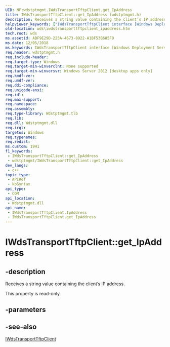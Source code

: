 ```yaml
---
UID: NF:wdstptmgmt.IWdsTransportTftpClient.get_IpAddress
title: IWdsTransportTftpClient::get_IpAddress (wdstptmgmt.h)
description: Receives a string value containing the client’s IP address.
helpviewer_keywords: ["IWdsTransportTftpClient interface [Windows Deployment Services]","IpAddress property","IWdsTransportTftpClient.IpAddress","IWdsTransportTftpClient.get_IpAddress","IWdsTransportTftpClient::IpAddress","IWdsTransportTftpClient::get_IpAddress","IpAddress property [Windows Deployment Services]","IpAddress property [Windows Deployment Services]","IWdsTransportTftpClient interface","get_IpAddress","wds.iwdstransporttftpclient_ipaddress","wdstptmgmt/IWdsTransportTftpClient::IpAddress","wdstptmgmt/IWdsTransportTftpClient::get_IpAddress"]
old-location: wds\iwdstransporttftpclient_ipaddress.htm
tech.root: wds
ms.assetid: ABF9E29D-225A-4673-8922-A1BF53B685F9
ms.date: 12/05/2018
ms.keywords: IWdsTransportTftpClient interface [Windows Deployment Services],IpAddress property, IWdsTransportTftpClient.IpAddress, IWdsTransportTftpClient.get_IpAddress, IWdsTransportTftpClient::IpAddress, IWdsTransportTftpClient::get_IpAddress, IpAddress property [Windows Deployment Services], IpAddress property [Windows Deployment Services],IWdsTransportTftpClient interface, get_IpAddress, wds.iwdstransporttftpclient_ipaddress, wdstptmgmt/IWdsTransportTftpClient::IpAddress, wdstptmgmt/IWdsTransportTftpClient::get_IpAddress
req.header: wdstptmgmt.h
req.include-header: 
req.target-type: Windows
req.target-min-winverclnt: None supported
req.target-min-winversvr: Windows Server 2012 [desktop apps only]
req.kmdf-ver: 
req.umdf-ver: 
req.ddi-compliance: 
req.unicode-ansi: 
req.idl: 
req.max-support: 
req.namespace: 
req.assembly: 
req.type-library: Wdstptmgmt.tlb
req.lib: 
req.dll: Wdstptmgmt.dll
req.irql: 
targetos: Windows
req.typenames: 
req.redist: 
ms.custom: 19H1
f1_keywords:
 - IWdsTransportTftpClient::get_IpAddress
 - wdstptmgmt/IWdsTransportTftpClient::get_IpAddress
dev_langs:
 - c++
topic_type:
 - APIRef
 - kbSyntax
api_type:
 - COM
api_location:
 - Wdstptmgmt.dll
api_name:
 - IWdsTransportTftpClient.IpAddress
 - IWdsTransportTftpClient.get_IpAddress
---
```


# IWdsTransportTftpClient::get_IpAddress


## -description

Receives a string value containing the client’s IP address.

This property is read-only.

## -parameters

## -see-also

<a href="https://docs.microsoft.com/windows/desktop/api/wdstptmgmt/nn-wdstptmgmt-iwdstransporttftpclient">IWdsTransportTftpClient</a>

